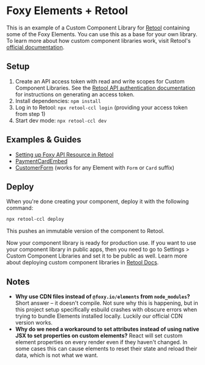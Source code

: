 # Foxy Elements + Retool

This is an example of a Custom Component Library for [Retool](https://www.retool.com) containing some of the Foxy Elements. You can use this as a base for your own library. To learn more about how custom component libraries work, visit Retool's [official documentation](https://docs.retool.com/apps/guides/custom/custom-component-libraries).

## Setup

1. Create an API access token with read and write scopes for Custom Component Libraries. See the [Retool API authentication documentation](https://docs.retool.com/org-users/guides/retool-api/authentication#create-an-access-token) for instructions on generating an access token.
2. Install dependencies: `npm install`
3. Log in to Retool: `npx retool-ccl login` (providing your access token from step 1)
4. Start dev mode: `npx retool-ccl dev`

## Examples & Guides

- [Setting up Foxy API Resource in Retool](./setting-up-api-resource.md)
- [PaymentCardEmbed](./payment-card-embed-example.md)
- [CustomerForm](./customer-form-example.md) (works for any Element with `Form` or `Card` suffix)

## Deploy

When you're done creating your component, deploy it with the following command:

```sh
npx retool-ccl deploy
```

This pushes an immutable version of the component to Retool.

Now your component library is ready for production use. If you want to use your component library in public apps, then you need to go to Settings > Custom Component Libraries and set it to be public as well. Learn more about deploying custom component libraries in [Retool Docs](https://docs.retool.com/apps/guides/custom/custom-component-libraries#9-deploy-your-component).

## Notes

- **Why use CDN files instead of `@foxy.io/elements` from `node_modules`?** Short answer – it doesn't compile. Not sure why this is happening, but in this project setup specifically esbuild crashes with obscure errors when trying to bundle Elements installed locally. Luckily our official CDN version works.
- **Why do we need a workaround to set attributes instead of using native JSX to set properties on custom elements?** React will set custom element properties on every render even if they haven't changed. In some cases this can cause elements to reset their state and reload their data, which is not what we want.
